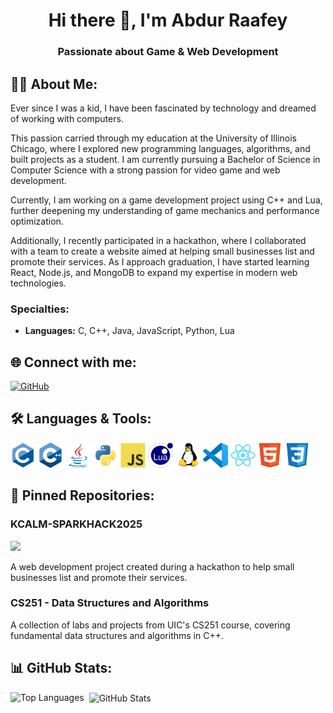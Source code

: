 <h1 align="center">Hi there 👋, I'm Abdur Raafey</h1>
<h3 align="center">Passionate about Game & Web Development</h3>

## 👨‍💻 About Me:
Ever since I was a kid, I have been fascinated by technology and dreamed of working with computers.

This passion carried through my education at the University of Illinois Chicago, where I explored new programming languages, algorithms, and built projects as a student. I am currently pursuing a Bachelor of Science in Computer Science with a strong passion for video game and web development.

Currently, I am working on a game development project using C++ and Lua, further deepening my understanding of game mechanics and performance optimization.

Additionally, I recently participated in a hackathon, where I collaborated with a team to create a website aimed at helping small businesses list and promote their services. As I approach graduation, I have started learning React, Node.js, and MongoDB to expand my expertise in modern web technologies.

### Specialties:
- **Languages:** C, C++, Java, JavaScript, Python, Lua

## 🌐 Connect with me:
<p align="left">
  <a href="https://github.com/abdurraafeyqazi" target="_blank">
    <img src="https://img.shields.io/badge/GitHub-181717?style=for-the-badge&logo=github&logoColor=white" alt="GitHub" />
  </a>
</p>

## 🛠️ Languages & Tools:
<p align="left">
  <a href="https://www.cprogramming.com/" target="_blank"><img src="https://raw.githubusercontent.com/devicons/devicon/master/icons/c/c-original.svg" alt="C" width="40" height="40"/></a>
  <a href="https://www.w3schools.com/cpp/" target="_blank"><img src="https://raw.githubusercontent.com/devicons/devicon/master/icons/cplusplus/cplusplus-original.svg" alt="C++" width="40" height="40"/></a>
  <a href="https://www.java.com" target="_blank"><img src="https://raw.githubusercontent.com/devicons/devicon/master/icons/java/java-original.svg" alt="Java" width="40" height="40"/></a>
  <a href="https://www.python.org" target="_blank"><img src="https://raw.githubusercontent.com/devicons/devicon/master/icons/python/python-original.svg" alt="Python" width="40" height="40"/></a>
  <a href="https://developer.mozilla.org/en-US/docs/Web/JavaScript" target="_blank"><img src="https://raw.githubusercontent.com/devicons/devicon/master/icons/javascript/javascript-original.svg" alt="JavaScript" width="40" height="40"/></a>
  <a href="https://www.lua.org/" target="_blank"><img src="https://raw.githubusercontent.com/devicons/devicon/master/icons/lua/lua-original.svg" alt="Lua" width="40" height="40"/></a>
  <a href="https://www.linux.org/" target="_blank"><img src="https://raw.githubusercontent.com/devicons/devicon/master/icons/linux/linux-original.svg" alt="Linux" width="40" height="40"/></a>
  <a href="https://code.visualstudio.com/" target="_blank"><img src="https://raw.githubusercontent.com/devicons/devicon/master/icons/vscode/vscode-original.svg" alt="VS Code" width="40" height="40"/></a>
  <a href="https://reactjs.org/" target="_blank"><img src="https://raw.githubusercontent.com/devicons/devicon/master/icons/react/react-original.svg" alt="React" width="40" height="40"/></a>
  <a href="https://developer.mozilla.org/en-US/docs/Web/HTML" target="_blank"><img src="https://raw.githubusercontent.com/devicons/devicon/master/icons/html5/html5-original.svg" alt="HTML" width="40" height="40"/></a>
  <a href="https://developer.mozilla.org/en-US/docs/Web/CSS" target="_blank"><img src="https://raw.githubusercontent.com/devicons/devicon/master/icons/css3/css3-original.svg" alt="CSS" width="40" height="40"/></a>
</p>

## 📌 Pinned Repositories:
### KCALM-SPARKHACK2025
<p>
  <a href="https://github.com/microwaves22/KCALM-SPARKHACK2025">
    <img src="https://github-readme-stats.vercel.app/api/pin/?username=microwaves22&repo=KCALM-SPARKHACK2025&theme=radical" />
  </a>
</p>
<p>A web development project created during a hackathon to help small businesses list and promote their services.</p>

### CS251 - Data Structures and Algorithms
<p>
  <a href="https://github.com/AbdurRaafeyQazi/CS251">
  </a>
</p>
<p>A collection of labs and projects from UIC's CS251 course, covering fundamental data structures and algorithms in C++.</p>

## 📊 GitHub Stats:
<p>
  <img align="left" src="https://github-readme-stats.vercel.app/api/top-langs/?username=abdurraafeyqazi&show_icons=true&locale=en&layout=compact" alt="Top Languages" />
</p>
<p>&nbsp;
  <img align="center" src="https://github-readme-stats.vercel.app/api?username=abdurraafeyqazi&show_icons=true&locale=en&theme=radical" alt="GitHub Stats" />
</p>

